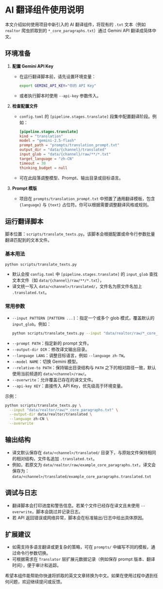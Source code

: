 # AI 翻译组件使用说明

本文介绍如何使用项目中新引入的 AI 翻译组件，将现有的 `.txt` 文本（例如 `realtor` 爬虫抓取到的 `*_core_paragraphs.txt`）通过 Gemini API 翻译成简体中文。

## 环境准备

1. **配置 Gemini API Key**
   - 在运行翻译脚本前，请先设置环境变量：
     ```bash
     export GEMINI_API_KEY="你的 API Key"
     ```
   - 或者执行脚本时使用 `--api-key` 参数传入。

2. **检查配置文件**
   - `config.toml` 的 `[pipeline.stages.translate]` 段集中配置翻译阶段。例如：
     ```toml
     [pipeline.stages.translate]
     kind = "translation"
     model = "gemini-2.5-flash"
     prompt_path = "prompts/translation_prompt.txt"
     output_dir = "data/{channel}/translated"
     input_glob = "data/{channel}/raw/**/*.txt"
     target_language = "zh-CN"
     timeout = 30
     thinking_budget = null
     ```
   - 可在此段落调整模型、Prompt、输出目录或目标语言。

3. **Prompt 模版**
   - 项目在 `prompts/translation_prompt.txt` 中预置了通用翻译模板，包含 `{language}` 与 `{text}` 占位符。你可以根据需要调整翻译风格或规则。

## 运行翻译脚本

脚本位置：`scripts/translate_texts.py`。该脚本会根据配置或命令行参数批量翻译匹配到的文本文件。

### 基本用法

```bash
python scripts/translate_texts.py
```

- 默认会按 `config.toml` 中 `[pipeline.stages.translate]` 的 `input_glob` 查找文本文件（如 `data/{channel}/raw/**/*.txt`），
- 译文统一写入 `data/<channel>/translated/`，文件名为原文件名加上 `.translated.txt`。

### 常用参数

- `--input PATTERN [PATTERN ...]`：指定一个或多个 glob 模式，覆盖默认的 `input_glob`。例如：
  ```bash
  python scripts/translate_texts.py --input "data/realtor/raw/*_core_paragraphs.txt"
  ```
- `--prompt PATH`：指定新的 prompt 文件。
- `--output-dir DIR`：修改译文输出目录。
- `--language LANG`：调整目标语言，例如 `--language zh-TW`。
- `--model NAME`：切换 Gemini 模型。
- `--relative-to PATH`：保持输出目录结构与 `PATH` 之下的相对路径一致，默认使用当前频道的 `data/<channel>/raw/`。
- `--overwrite`：允许覆盖已存在的译文文件。
- `--api-key KEY`：直接传入 API Key，优先级高于环境变量。

示例：
```bash
python scripts/translate_texts.py \
  --input "data/realtor/raw/*_core_paragraphs.txt" \
  --output-dir data/realtor/translated \
  --language zh-CN \
  --overwrite
```

## 输出结构

- 译文默认保存在 `data/<channel>/translated/` 目录下，与原始文件保持相同的相对结构，文件名追加 `.translated.txt`。
- 例如，若原文为 `data/realtor/raw/example_core_paragraphs.txt`，译文会保存为：
  `data/<channel>/translated/example_core_paragraphs.translated.txt`

## 调试与日志

- 翻译脚本会打印进度和警告信息。若某个文件已经存在译文且未使用 `--overwrite`，脚本会跳过并记录日志。
- 若 API 返回错误或网络异常，脚本会在标准输出/日志中给出具体原因。

## 扩展建议

- 如需支持多语言翻译或更复杂的策略，可在 `prompts/` 中编写不同的模板，通过命令行参数切换。
- 可根据需求在 `Translator` 层扩展元数据记录（例如保存 prompt 版本、翻译时间），便于审计和追踪。

希望本组件能帮助你快速将抓取的英文文章转换为中文。如果在使用过程中遇到任何问题，欢迎继续提问或反馈。
